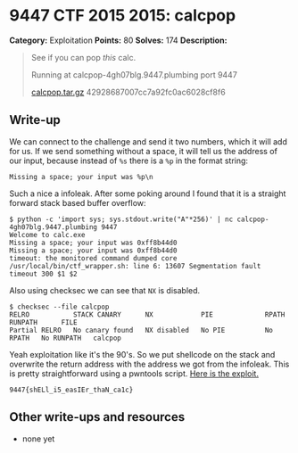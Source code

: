 # 9447 CTF 2015 2015: calcpop

**Category:** Exploitation
**Points:** 80
**Solves:** 174
**Description:**

> See if you can pop *this* calc.
>
> Running at calcpop-4gh07blg.9447.plumbing port 9447
>
> [calcpop.tar.gz](./calcpop-42928687007cc7a92fc0ac6028cf8f64.tar.gz)  42928687007cc7a92fc0ac6028cf8f6


## Write-up

We can connect to the challenge and send it two numbers, which it will add for
us. If we send something without a space, it will tell us the address of
our input, because instead of `%s` there is a `%p` in the format string:
```
Missing a space; your input was %p\n
```
Such a nice a infoleak. After some poking around I found that it is a straight
forward stack based buffer overflow:
```
$ python -c 'import sys; sys.stdout.write("A"*256)' | nc calcpop-4gh07blg.9447.plumbing 9447
Welcome to calc.exe
Missing a space; your input was 0xff8b44d0
Missing a space; your input was 0xff8b44d0
timeout: the monitored command dumped core
/usr/local/bin/ctf_wrapper.sh: line 6: 13607 Segmentation fault      timeout 300 $1 $2
```
Also using checksec we can see that `NX` is disabled.
```
$ checksec --file calcpop
RELRO           STACK CANARY      NX            PIE             RPATH      RUNPATH      FILE
Partial RELRO   No canary found   NX disabled   No PIE          No RPATH   No RUNPATH   calcpop
```
Yeah exploitation like it's the 90's. So we put shellcode on the stack and
overwrite the return address with the address we got from the infoleak. This is
pretty straightforward using a pwntools script.
[Here is the exploit.](exploit.py)


`9447{shELl_i5_easIEr_thaN_ca1c}`


## Other write-ups and resources

* none yet
